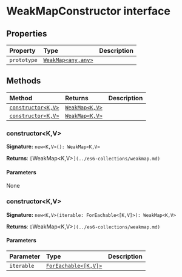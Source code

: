 # WeakMapConstructor interface










## Properties

| Property	   | Type	| Description|
|:-------------|:-------|:-----------|
|`prototype`      | [`WeakMap<any,any>`](../es6-collections/weakmap.md) |  |




## Methods

| Method	   |  Returns	| Description|
|:-------------|:-------|:-----------|
|[`constructor<K,V>`](#constructor<k,v>)      | [`WeakMap<K,V>`](../es6-collections/weakmap.md) |  |
|[`constructor<K,V>`](#constructor<k,v>)      | [`WeakMap<K,V>`](../es6-collections/weakmap.md) |  |




### constructor<K,V>



**Signature:** ``new<K,V>(): WeakMap<K,V>``

**Returns**: `[`WeakMap<K,V>`](../es6-collections/weakmap.md)`



#### Parameters
None


### constructor<K,V>



**Signature:** ``new<K,V>(iterable: ForEachable<[K,V]>): WeakMap<K,V>``

**Returns**: `[`WeakMap<K,V>`](../es6-collections/weakmap.md)`



#### Parameters


| Parameter	   | Type    | Description |
|:-------------|:---------------|:------------|
| `iterable`    | [`ForEachable<[K,V]>`](../es6-collections/foreachable.md) |  |

